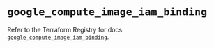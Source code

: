 # `google_compute_image_iam_binding`

Refer to the Terraform Registry for docs: [`google_compute_image_iam_binding`](https://registry.terraform.io/providers/hashicorp/google-beta/5.41.0/docs/resources/google_compute_image_iam_binding).
